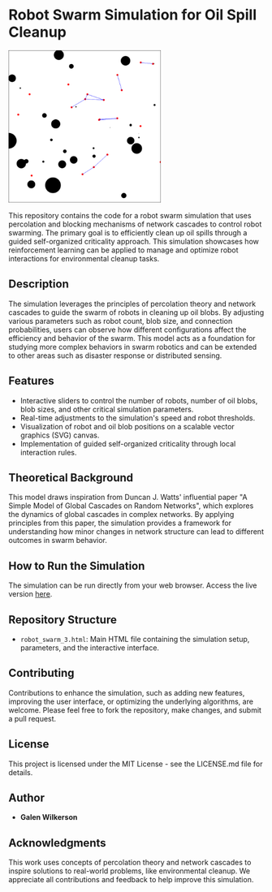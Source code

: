 # Robot Swarm Simulation for Oil Spill Cleanup

<img src="./swarm.jpg" width="300" height="300">


This repository contains the code for a robot swarm simulation that uses percolation and blocking mechanisms of network cascades to control robot swarming. The primary goal is to efficiently clean up oil spills through a guided self-organized criticality approach. This simulation showcases how reinforcement learning can be applied to manage and optimize robot interactions for environmental cleanup tasks.

## Description

The simulation leverages the principles of percolation theory and network cascades to guide the swarm of robots in cleaning up oil blobs. By adjusting various parameters such as robot count, blob size, and connection probabilities, users can observe how different configurations affect the efficiency and behavior of the swarm. This model acts as a foundation for studying more complex behaviors in swarm robotics and can be extended to other areas such as disaster response or distributed sensing.

## Features

- Interactive sliders to control the number of robots, number of oil blobs, blob sizes, and other critical simulation parameters.
- Real-time adjustments to the simulation's speed and robot thresholds.
- Visualization of robot and oil blob positions on a scalable vector graphics (SVG) canvas.
- Implementation of guided self-organized criticality through local interaction rules.

## Theoretical Background

This model draws inspiration from Duncan J. Watts' influential paper "A Simple Model of Global Cascades on Random Networks", which explores the dynamics of global cascades in complex networks. By applying principles from this paper, the simulation provides a framework for understanding how minor changes in network structure can lead to different outcomes in swarm behavior.

## How to Run the Simulation

The simulation can be run directly from your web browser. Access the live version [here](http://galenwilkerson.github.io/robot_swarm_3.html).

## Repository Structure

- `robot_swarm_3.html`: Main HTML file containing the simulation setup, parameters, and the interactive interface.

## Contributing

Contributions to enhance the simulation, such as adding new features, improving the user interface, or optimizing the underlying algorithms, are welcome. Please feel free to fork the repository, make changes, and submit a pull request.

## License

This project is licensed under the MIT License - see the LICENSE.md file for details.

## Author

- **Galen Wilkerson**

## Acknowledgments

This work uses concepts of percolation theory and network cascades to inspire solutions to real-world problems, like environmental cleanup. We appreciate all contributions and feedback to help improve this simulation.

